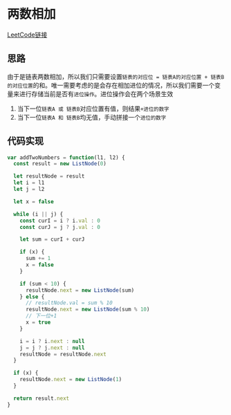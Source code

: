 # 两数相加

[LeetCode链接](https://leetcode-cn.com/problems/add-two-numbers/)

## 思路

由于是链表两数相加，所以我们只需要设置`链表的对应位 = 链表A的对应位置 + 链表B的对应位置`的和。唯一需要考虑的是会存在相加进位的情况，所以我们需要一个变量来进行存储当前是否有`进位操作`。进位操作会在两个场景生效

1. 当下一位`链表A 或 链表B`对应位置有值，则结果`+进位的数字`
2. 当下一位`链表A 和 链表B`均无值，手动拼接一个`进位的数字`

## 代码实现

````js
var addTwoNumbers = function(l1, l2) {
  const result = new ListNode(0)

  let resultNode = result
  let i = l1
  let j = l2

  let x = false

  while (i || j) {
    const curI = i ? i.val : 0
    const curJ = j ? j.val : 0

    let sum = curI + curJ

    if (x) {
      sum += 1
      x = false
    }

    if (sum < 10) {
      resultNode.next = new ListNode(sum)
    } else {
      // resultNode.val = sum % 10
      resultNode.next = new ListNode(sum % 10)
      // 下一位+1
      x = true
    }

    i = i ? i.next : null
    j = j ? j.next : null
    resultNode = resultNode.next
  }

  if (x) {
    resultNode.next = new ListNode(1)
  }

  return result.next
}
````
